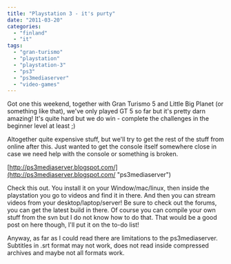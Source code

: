 ```yaml
---
title: "Playstation 3 - it's purty"
date: "2011-03-20"
categories: 
  - "finland"
  - "it"
tags: 
  - "gran-turismo"
  - "playstation"
  - "playstation-3"
  - "ps3"
  - "ps3mediaserver"
  - "video-games"
---
```


Got one this weekend, together with Gran Turismo 5 and Little Big Planet (or something like that), we've only played GT 5 so far but it's pretty darn amazing! It's quite hard but we do win - complete the challenges in the beginner level at least ;)

Altogether quite expensive stuff, but we'll try to get the rest of the stuff from online after this. Just wanted to get the console itself somewhere close in case we need help with the console or something is broken.

[http://ps3mediaserver.blogspot.com/](http://ps3mediaserver.blogspot.com/ "ps3mediaserver")

Check this out. You install it on your Window/mac/linux, then inside the playstation you go to videos and find it in there. And then you can stream videos from your desktop/laptop/server! Be sure to check out the forums, you can get the latest build in there. Of course you can compile your own stuff from the svn but I do not know how to do that. That would be a good post on here though, I'll put it on the to-do list!

Anyway, as far as I could read there are limitations to the ps3mediaserver. Subtitles in .srt format may not work, does not read inside compressed archives and maybe not all formats work.

